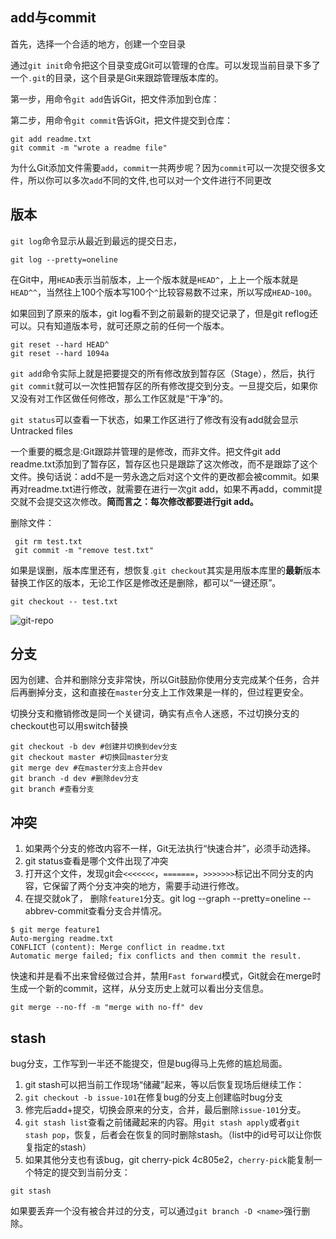 ## add与commit

首先，选择一个合适的地方，创建一个空目录

通过`git init`命令把这个目录变成Git可以管理的仓库。可以发现当前目录下多了一个`.git`的目录，这个目录是Git来跟踪管理版本库的。

第一步，用命令`git add`告诉Git，把文件添加到仓库：

第二步，用命令`git commit`告诉Git，把文件提交到仓库：

```
git add readme.txt
git commit -m "wrote a readme file"
```

为什么Git添加文件需要`add`，`commit`一共两步呢？因为`commit`可以一次提交很多文件，所以你可以多次`add`不同的文件,也可以对一个文件进行不同更改



## 版本

`git log`命令显示从最近到最远的提交日志，

```
git log --pretty=oneline
```

在Git中，用`HEAD`表示当前版本，上一个版本就是`HEAD^`，上上一个版本就是`HEAD^^`，当然往上100个版本写100个`^`比较容易数不过来，所以写成`HEAD~100`。

如果回到了原来的版本，git log看不到之前最新的提交记录了，但是git reflog还可以。只有知道版本号，就可还原之前的任何一个版本。

```
git reset --hard HEAD^
git reset --hard 1094a
```



`git add`命令实际上就是把要提交的所有修改放到暂存区（Stage），然后，执行`git commit`就可以一次性把暂存区的所有修改提交到分支。一旦提交后，如果你又没有对工作区做任何修改，那么工作区就是“干净”的。

`git status`可以查看一下状态，如果工作区进行了修改有没有add就会显示Untracked files

一个重要的概念是:Git跟踪并管理的是修改，而非文件。把文件git add readme.txt添加到了暂存区，暂存区也只是跟踪了这次修改，而不是跟踪了这个文件。换句话说：add不是一劳永逸之后对这个文件的更改都会被commit。如果再对readme.txt进行修改，就需要在进行一次git add，如果不再add，commit提交就不会提交这次修改。**简而言之：每次修改都要进行git add。**

删除文件：

```
 git rm test.txt
 git commit -m "remove test.txt"
```

如果是误删，版本库里还有，想恢复.`git checkout`其实是用版本库里的**最新**版本替换工作区的版本，无论工作区是修改还是删除，都可以“一键还原”。

```
git checkout -- test.txt
```



![git-repo](https://www.liaoxuefeng.com/files/attachments/919020037470528/0)



## 分支

因为创建、合并和删除分支非常快，所以Git鼓励你使用分支完成某个任务，合并后再删掉分支，这和直接在`master`分支上工作效果是一样的，但过程更安全。

切换分支和撤销修改是同一个关键词，确实有点令人迷惑，不过切换分支的checkout也可以用switch替换

```
git checkout -b dev #创建并切换到dev分支
git checkout master #切换回master分支
git merge dev #在master分支上合并dev
git branch -d dev #删除dev分支
git branch #查看分支
```

## 冲突

1. 如果两个分支的修改内容不一样，Git无法执行“快速合并”，必须手动选择。
2. git status查看是哪个文件出现了冲突
3. 打开这个文件，发现git会`<<<<<<<`，`=======`，`>>>>>>>`标记出不同分支的内容，它保留了两个分支冲突的地方，需要手动进行修改。
4. 在提交就ok了， 删除`feature1`分支。git log --graph --pretty=oneline --abbrev-commit查看分支合并情况。

```
$ git merge feature1
Auto-merging readme.txt
CONFLICT (content): Merge conflict in readme.txt
Automatic merge failed; fix conflicts and then commit the result.
```



快速和并是看不出来曾经做过合并，禁用`Fast forward`模式，Git就会在merge时生成一个新的commit，这样，从分支历史上就可以看出分支信息。

```
git merge --no-ff -m "merge with no-ff" dev
```



## stash

bug分支，工作写到一半还不能提交，但是bug得马上先修的尴尬局面。

1. git stash可以把当前工作现场“储藏”起来，等以后恢复现场后继续工作：
2. `git checkout -b issue-101`在修复bug的分支上创建临时bug分支
3. 修完后add+提交，切换会原来的分支，合并，最后删除`issue-101`分支。
4. `git stash list`查看之前储藏起来的内容。用`git stash apply`或者`git stash pop`，恢复，后者会在恢复的同时删除stash。（list中的id号可以让你恢复指定的stash）
5. 如果其他分支也有该bug，git cherry-pick 4c805e2，`cherry-pick`能复制一个特定的提交到当前分支：

```
git stash
```

如果要丢弃一个没有被合并过的分支，可以通过`git branch -D <name>`强行删除。
